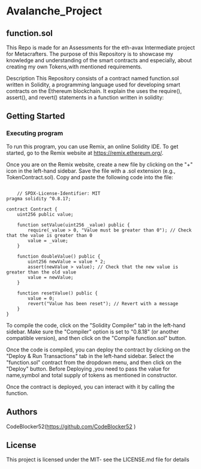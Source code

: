 # Avalanche_Project

## function.sol

This Repo is made for an Assessments for the eth-avax Intermediate project for Metacrafters. The purpose of this Repository is to showcase my knowledge and understanding of the smart contracts and especially, about creating my own Tokens,with mentioned requirements.

Description
This Repository consists of a contract named function.sol written in Solidity, a programming language used for developing smart contracts on the Ethereum blockchain. It explain the uses the require(), assert(), and revert() statements in a function written in solidity:

## Getting Started
### Executing program
To run this program, you can use Remix, an online Solidity IDE. To get started, go to the Remix website at https://remix.ethereum.org/.

Once you are on the Remix website, create a new file by clicking on the "+" icon in the left-hand sidebar. Save the file with a .sol extension (e.g., TokenContract.sol). Copy and paste the following code into the file:

```solidity
   
    // SPDX-License-Identifier: MIT
pragma solidity ^0.8.17;

contract Contract {
    uint256 public value;
    
    function setValue(uint256 _value) public {
        require(_value > 0, "Value must be greater than 0"); // Check that the value is greater than 0
        value = _value;
    }
    
    function doubleValue() public {
        uint256 newValue = value * 2;
        assert(newValue > value); // Check that the new value is greater than the old value
        value = newValue;
    }
    
    function resetValue() public {
        value = 0;
        revert("Value has been reset"); // Revert with a message
    }
}
```


To compile the code, click on the "Solidity Compiler" tab in the left-hand sidebar. Make sure the "Compiler" option is set to "0.8.18" (or another compatible version), and then click on the "Compile function.sol" button.

Once the code is compiled, you can deploy the contract by clicking on the "Deploy & Run Transactions" tab in the left-hand sidebar. Select the "function.sol" contract from the dropdown menu, and then click on the "Deploy" button. Before Deploying ,you need to pass the value for name,symbol and total supply of tokens as mentioned in constructor.

Once the contract is deployed, you can interact with it by calling the function.

## Authors
CodeBlocker52(https://github.com/CodeBlocker52 )

## License
This project is licensed under the MIT- see the LICENSE.md file for details

